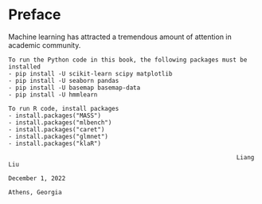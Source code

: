 # Preface
Machine learning has attracted a tremendous amount of attention in academic community. 


```{important}
To run the Python code in this book, the following packages must be installed
- pip install -U scikit-learn scipy matplotlib
- pip install -U seaborn pandas 
- pip install -U basemap basemap-data
- pip install -U hmmlearn

To run R code, install packages
- install.packages("MASS")
- install.packages("mlbench")
- install.packages("caret")
- install.packages("glmnet")
- install.packages("klaR")
```

                                                                    Liang Liu
                                                                    December 1, 2022
                                                                    Athens, Georgia